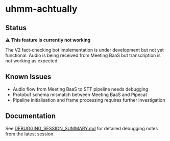 # uhmm-achtually

## Status

⚠️ **This feature is currently not working**

The V2 fact-checking bot implementation is under development but not yet functional. Audio is being received from Meeting BaaS but transcription is not working as expected.

## Known Issues

- Audio flow from Meeting BaaS to STT pipeline needs debugging
- Protobuf schema mismatch between Meeting BaaS and Pipecat
- Pipeline initialisation and frame processing requires further investigation

## Documentation

See [DEBUGGING_SESSION_SUMMARY.md](DEBUGGING_SESSION_SUMMARY.md) for detailed debugging notes from the latest session.
